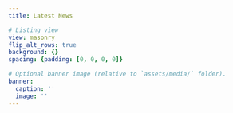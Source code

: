 ```yaml
---
title: Latest News

# Listing view
view: masonry
flip_alt_rows: true
background: {}
spacing: {padding: [0, 0, 0, 0]}

# Optional banner image (relative to `assets/media/` folder).
banner:
  caption: ''
  image: ''
---
```

